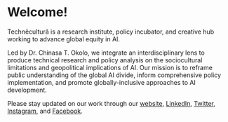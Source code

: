 # Welcome!

Technēculturǎ is a research institute, policy incubator, and creative hub working to advance global equity in AI. 

Led by Dr. Chinasa T. Okolo, we integrate an interdisciplinary lens to produce technical research and policy analysis on the sociocultural limitations and geopolitical implications of AI. Our mission is to reframe public understanding of the global AI divide, inform comprehensive policy implementation, and promote globally-inclusive approaches to AI development.

Please stay updated on our work through our [website](www.technecultura.org), [LinkedIn](www.linkedin.com/technecultura), [Twitter](www.twitter.com/technecultura), [Instagram](www.instagram.com/technecultura), and [Facebook](www.facebook.com/technecultura).
